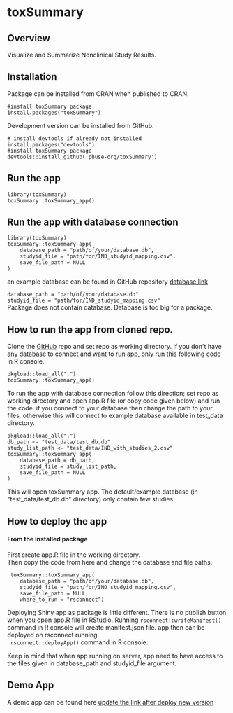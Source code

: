 

# toxSummary

<!-- <a href="https://github.com/phuse-org/toxSummary"><img src="man/figures/logo.png" 
alt="toxSummary logo" align="right" width=30% height="auto"/></a> -->


## Overview
Visualize and Summarize Nonclinical Study Results.  

## Installation  
Package can be installed from CRAN when published to CRAN.

```
#install toxSummary package
install.packages("toxSummary")
```
Development version can be installed from GitHub.

```
# install devtools if already not installed 
install.packages("devtools")
#install toxSummary package
devtools::install_github('phuse-org/toxSummary')
```

## Run the app 
```
library(toxSummary)
toxSummary::toxSummary_app()

```

## Run the app with database connection
```
library(toxSummary)
toxSummary::toxSummary_app(
    database_path = "path/of/your/database.db",
    studyid_file = "path/for/IND_studyid_mapping.csv",
    save_file_path = NULL
)
```
an example database can be found in GitHub repository
[database link](https://github.com/phuse-org/toxSummary/tree/master/test_data)

```database_path = "path/of/your/database.db"```  
```studyid_file = "path/for/IND_studyid_mapping.csv"```   
Package does not contain database. Database is too big for a package.

## How to run the app from cloned repo.
Clone the [GitHub](https://github.com/phuse-org/toxSummary) repo and set repo as
working directory.
If you don't have any database to connect and want to run app, 
only run this following code in R console.
```
pkgload::load_all(".")
toxSummary::toxSummary_app()
```
To run the app with database connection follow this direction;
set repo as working directory and open app.R file (or copy code given below) 
and run the code.   if you connect to your database then change the path to 
your files.
otherwise this will connect to  example database available in test_data
directory.

```
pkgload::load_all(".")
db_path <- "test_data/test_db.db"
study_list_path <- "test_data/IND_with_studies_2.csv"
toxSummary::toxSummary_app(
    database_path = db_path,
    studyid_file = study_list_path,
    save_file_path = NULL
)
```
 This will open toxSummary app.  The default/example database
(in "test_data/test_db.db" directory) only contain few studies.

## How to deploy the app
#### From the installed package
First create app.R file in the working directory.  
Then copy the code from here and change the database and file paths.

```
 toxSummary::toxSummary_app(
    database_path = "path/of/your/database.db",
    studyid_file = "path/for/IND_studyid_mapping.csv",
    save_file_path = NULL,
    where_to_run = "rsconnect")

```

Deploying Shiny app as package is little different. 
There is no publish button when you open app.R file in RStudio.  Running
``` rsconnect::writeManifest() ``` command in R console will create
manifest.json file. app then can be deployed on rsconnect running  
``` rsconnect::deployApp()``` command in R console.  

Keep in mind that when app running on server, app need to have access to the
files given in database_path and studyid_file argument. 


## Demo App
A demo app can be found here
[update the link after deploy new version](https://phuse-org.shinyapps.io/toxSummary/) 